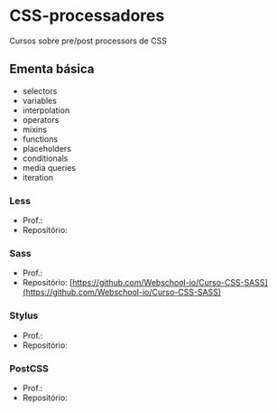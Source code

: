# CSS-processadores
Cursos sobre pre/post processors de CSS

## Ementa básica

- selectors
- variables
- interpolation
- operators
- mixins
- functions
- placeholders
- conditionals
- media queries
- iteration

### Less

- Prof.: 
- Repositório: []()


### Sass

- Prof.: 
- Repositório: [https://github.com/Webschool-io/Curso-CSS-SASS](https://github.com/Webschool-io/Curso-CSS-SASS)

### Stylus

- Prof.: 
- Repositório: []()


### PostCSS

- Prof.: 
- Repositório: []()
